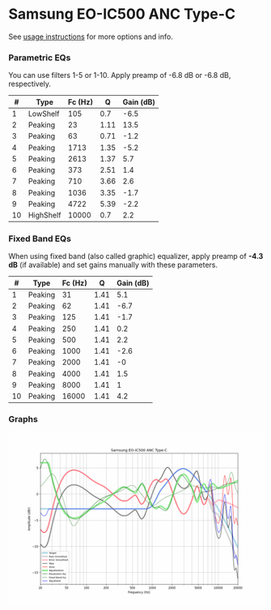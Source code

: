 # Samsung EO-IC500 ANC Type-C
See [usage instructions](https://github.com/jaakkopasanen/AutoEq#usage) for more options and info.

### Parametric EQs
You can use filters 1-5 or 1-10. Apply preamp of -6.8 dB or -6.8 dB, respectively.

|   # | Type      |   Fc (Hz) |    Q |   Gain (dB) |
|-----|-----------|-----------|------|-------------|
|   1 | LowShelf  |       105 | 0.7  |        -6.5 |
|   2 | Peaking   |        23 | 1.11 |        13.5 |
|   3 | Peaking   |        63 | 0.71 |        -1.2 |
|   4 | Peaking   |      1713 | 1.35 |        -5.2 |
|   5 | Peaking   |      2613 | 1.37 |         5.7 |
|   6 | Peaking   |       373 | 2.51 |         1.4 |
|   7 | Peaking   |       710 | 3.66 |         2.6 |
|   8 | Peaking   |      1036 | 3.35 |        -1.7 |
|   9 | Peaking   |      4722 | 5.39 |        -2.2 |
|  10 | HighShelf |     10000 | 0.7  |         2.2 |

### Fixed Band EQs
When using fixed band (also called graphic) equalizer, apply preamp of **-4.3 dB** (if available) and set gains manually with these parameters.

|   # | Type    |   Fc (Hz) |    Q |   Gain (dB) |
|-----|---------|-----------|------|-------------|
|   1 | Peaking |        31 | 1.41 |         5.1 |
|   2 | Peaking |        62 | 1.41 |        -6.7 |
|   3 | Peaking |       125 | 1.41 |        -1.7 |
|   4 | Peaking |       250 | 1.41 |         0.2 |
|   5 | Peaking |       500 | 1.41 |         2.2 |
|   6 | Peaking |      1000 | 1.41 |        -2.6 |
|   7 | Peaking |      2000 | 1.41 |        -0   |
|   8 | Peaking |      4000 | 1.41 |         1.5 |
|   9 | Peaking |      8000 | 1.41 |         1   |
|  10 | Peaking |     16000 | 1.41 |         4.2 |

### Graphs
![](./Samsung%20EO-IC500%20ANC%20Type-C.png)
